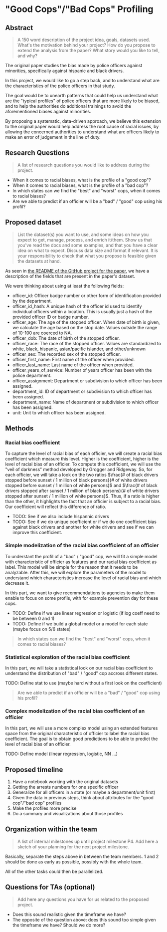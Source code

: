 # "Good Cops"/"Bad Cops" Profiling

## Abstract

> A 150 word description of the project idea, goals, datasets used. What's the motivation behind your project? How do you propose to extend the analysis from the paper? What story would you like to tell, and why?

The original paper studies the bias made by police officers against minorities, specifically against hispanic and black drivers.

In this project, we would like to go a step back, and to understand what are the characteristics of the police officers in that study.

The goal would be to unearth patterns that could help us understand what are the "typical profiles" of police officers that are
more likely to be biased, and to help the authorities do additional trainings to avoid the aforementioned biases against minorities.

By proposing a systematic, data-driven approach, we believe this extension to the original paper would help address
the root cause of racial issues, by allowing the concerned authorities to understand what are officers likely to make
an error of judgement in the line of duty.

## Research Questions

> A list of research questions you would like to address during the project.

* When it comes to racial biases, what is the profile of a "good cop"?
* When it comes to racial biases, what is the profile of a "bad cop"?
* In which states can we find the "best" and "worst" cops, when it comes to racial biases?
* Are we able to predict if an officier will be a "bad" / "good" cop using his profil?

## Proposed dataset

> List the dataset(s) you want to use, and some ideas on how you expect to get, manage, process, and enrich it/them. Show us that you've read the docs and some examples, and that you have a clear idea on what to expect. Discuss data size and format if relevant. It is your responsibility to check that what you propose is feasible given the datasets at hand.

As seen in [the README of the GitHub project for the paper](https://github.com/stanford-policylab/opp/blob/master/data_readme.md), we have a description of the fields that are present in the paper's dataset.

We were thinking about using at least the following fields:

* officer_id: Officer badge number or other form of identification provided by the department.
* officer_id_hash: A unique hash of the officer id used to identify individual officers within a location. This is usually just a hash of the provided officer ID or badge number.
* officer_age: The age of the stopped officer. When date of birth is given, we calculate the age based on the stop date. Values outside the range of 10-100 are coerced to NA.
* officer_dob: The date of birth of the stopped officer.
* officer_race: The race of the stopped officer. Values are standardized to white, black, hispanic, asian/pacific islander, and other/unknown
* officer_sex: The recorded sex of the stopped officer.
* officer_first_name: First name of the officer when provided.
* officer_last_name: Last name of the officer when provided.
* officer_years_of_service: Number of years officer has been with the police department.
* officer_assignment: Department or subdivision to which officer has been assigned.
* department_id: ID of department or subdivision to which officer has been assigned.
* department_name: Name of department or subdivision to which officer has been assigned.
* unit: Unit to which officer has been assigned.

## Methods
  
### Racial bias coefficient

To capture the level of racial bias of each officier, we will create a racial bias coefficient which measure this level. Higher is the coefficient, higher is the level of racial bias of an officier. To compute this coefficient, we will use the "veil of darkness" method developed by Grogger and Ridgeway. So, for each officier, we will take a look on the two ratios $\frac{# of black drivers stopped before sunset / 1 million of black persons}{# of white drivers stopped before sunset / 1 million of white persons}$ and $\frac{# of black drivers stopped after sunset / 1 million of black persons}{# of white drivers stopped after sunset / 1 million of white persons}$. Thus, if a ratio is higher than the other, it highlights the fact that an officier is subject to a racial bias. Our coefficient will reflect this difference of ratio.

* TODO: See if we also include hispannic drivers
* TODO: See if we do unique coefficient or if we do one coefficient bias against black drivers and another for white drivers and see if we can improve this coefficient.

### Simple modelization of the racial bias coefficient of an officier

To understant the profil of a "bad" / "good" cop, we will fit a simple model with characteristic of officier as features and our racial bias coefficient as label. This model will be simple for the reason that it needs to be analyzable. After this, we will explore the parameters of the model to understand which characteristics increase the level of racial bias and which decrease it.

In this part, we want to give recommendations to agencies to make them enable to focus on some profils, with for example prevention day for these cops.

* TODO: Define if we use linear regression or logistic (if log coeff need to be between 0 and 1)
* TODO: Define if we build a global model or a model for each state (maybe focus on 5/6 states)

> In which states can we find the "best" and "worst" cops, when it comes to racial biases?


### Statistical exploration of the racial bias coefficient

In this part, we will take a statistical look on our racial bias coefficient to understand the distribution of "bad" / "good" cop accross different states.

TODO: Define stat to use (maybe hard without a first look on the coefficient)

> Are we able to predict if an officier will be a "bad" / "good" cop using his profil?

### Complex modelization of the racial bias coefficient of an officier

In this part, we will use a more complex model using an extended features space from the original characteristic of officier to label the racial bias coefficient. The goal is to obtain good predictions to be able to predict the level of racial bias of an officier.

TODO: Define model (linear regression, logistic, NN ...)

## Proposed timeline

1. Have a notebook working with the original datasets
2. Getting the arrests numbers for one specific officer
3. Generalize for all officers in a state (or maybe a department/unit first)
4. Given the data in previous steps, think about attributes for the "good cop"/"bad cop" profiles
5. Make the profiles more precise
6. Do a summary and visualizations about those profiles

## Organization within the team

> A list of internal milestones up until project milestone P4. Add here a sketch of your planning for the next project milestone.

Basically, separate the steps above in between the team members. 1 and 2 should be done as early as possible, possibly with the whole team.

All of the other tasks could then be parallelized.

## Questions for TAs (optional)

> Add here any questions you have for us related to the proposed project.

* Does this sound realistic given the timeframe we have?
* The opposite of the question above: does this sound too simple given the timeframe we have? Should we do more?

